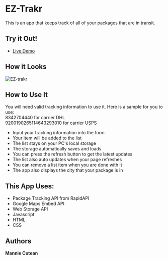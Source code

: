 # EZ-Trakr

This is an app that keeps track of all of your packages that are in transit.

## Try it Out!
- [Live Demo](https://manniecut.github.io/EZ-Trakr/)

## How it Looks
![EZ-trakr](https://user-images.githubusercontent.com/68138888/92570854-64c29280-f250-11ea-9101-5b91f4bbc379.png)

## How to Use It
You will need valid tracking information to use it. Here is a sample for you to use:<br>
8342704440 for carrier DHL<br>
9200190265114643293010 for carrier USPS<br>

* Input your tracking information into the form
* Your item will be added to the list
* The list stays on your PC's local storage
* The storage automatically saves and loads
* You can press the refresh button to get the latest updates
* The list also auto updates when your page refreshes
* You can remove a list item when you are done with it
* The app also displays the city that your package is in


## This App Uses:
* Package Tracking API from RapidAPI
* Google Maps Embed API
* Web Storage API
* Javascript
* HTML
* CSS


## Authors
**Mannie Cutean**
